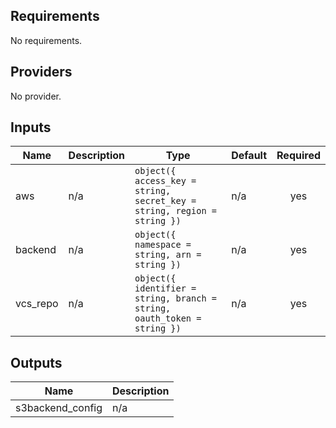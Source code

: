 
<!-- BEGINNING OF PRE-COMMIT-TERRAFORM DOCS HOOK -->
## Requirements

No requirements.

## Providers

No provider.

## Inputs

| Name | Description | Type | Default | Required |
|------|-------------|------|---------|:--------:|
| aws | n/a | `object({ access_key = string, secret_key = string, region = string })` | n/a | yes |
| backend | n/a | `object({ namespace = string, arn = string })` | n/a | yes |
| vcs\_repo | n/a | `object({ identifier = string, branch = string, oauth_token = string })` | n/a | yes |

## Outputs

| Name | Description |
|------|-------------|
| s3backend\_config | n/a |

<!-- END OF PRE-COMMIT-TERRAFORM DOCS HOOK -->
